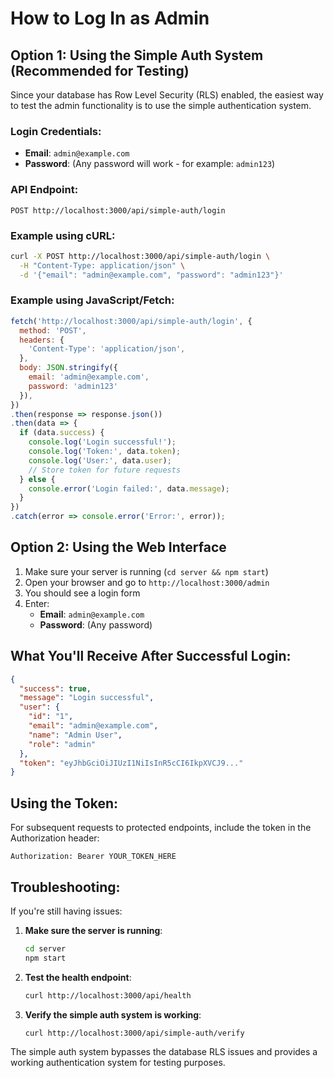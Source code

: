 # How to Log In as Admin

## Option 1: Using the Simple Auth System (Recommended for Testing)

Since your database has Row Level Security (RLS) enabled, the easiest way to test the admin functionality is to use the simple authentication system.

### Login Credentials:
- **Email**: `admin@example.com`
- **Password**: (Any password will work - for example: `admin123`)

### API Endpoint:
```
POST http://localhost:3000/api/simple-auth/login
```

### Example using cURL:
```bash
curl -X POST http://localhost:3000/api/simple-auth/login \
  -H "Content-Type: application/json" \
  -d '{"email": "admin@example.com", "password": "admin123"}'
```

### Example using JavaScript/Fetch:
```javascript
fetch('http://localhost:3000/api/simple-auth/login', {
  method: 'POST',
  headers: {
    'Content-Type': 'application/json',
  },
  body: JSON.stringify({
    email: 'admin@example.com',
    password: 'admin123'
  }),
})
.then(response => response.json())
.then(data => {
  if (data.success) {
    console.log('Login successful!');
    console.log('Token:', data.token);
    console.log('User:', data.user);
    // Store token for future requests
  } else {
    console.error('Login failed:', data.message);
  }
})
.catch(error => console.error('Error:', error));
```

## Option 2: Using the Web Interface

1. Make sure your server is running (`cd server && npm start`)
2. Open your browser and go to `http://localhost:3000/admin`
3. You should see a login form
4. Enter:
   - **Email**: `admin@example.com`
   - **Password**: (Any password)

## What You'll Receive After Successful Login:

```json
{
  "success": true,
  "message": "Login successful",
  "user": {
    "id": "1",
    "email": "admin@example.com",
    "name": "Admin User",
    "role": "admin"
  },
  "token": "eyJhbGciOiJIUzI1NiIsInR5cCI6IkpXVCJ9..."
}
```

## Using the Token:

For subsequent requests to protected endpoints, include the token in the Authorization header:

```
Authorization: Bearer YOUR_TOKEN_HERE
```

## Troubleshooting:

If you're still having issues:

1. **Make sure the server is running**: 
   ```bash
   cd server
   npm start
   ```

2. **Test the health endpoint**:
   ```bash
   curl http://localhost:3000/api/health
   ```

3. **Verify the simple auth system is working**:
   ```bash
   curl http://localhost:3000/api/simple-auth/verify
   ```

The simple auth system bypasses the database RLS issues and provides a working authentication system for testing purposes.